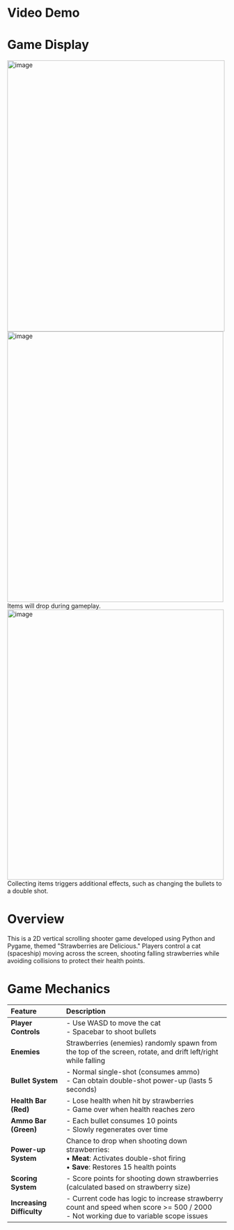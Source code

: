 # Video Demo

# Game Display

<img width="499" height="621" alt="image" src="https://github.com/user-attachments/assets/2e8369cb-eda3-440a-8026-18ef9af9d29f" />


<img width="496" height="620" alt="image" src="https://github.com/user-attachments/assets/a5ae4d8d-bea1-46f7-9421-d4724e2d5843" />
Items will drop during gameplay.


<img width="497" height="619" alt="image" src="https://github.com/user-attachments/assets/7204a25b-d8da-4ac1-9cef-7d7119f8a903" />
Collecting items triggers additional effects, such as changing the bullets to a double shot.



# Overview
This is a 2D vertical scrolling shooter game developed using Python and Pygame, themed "Strawberries are Delicious." Players control a cat (spaceship) moving across the screen, shooting falling strawberries while avoiding collisions to protect their health points.

# Game Mechanics
| Feature | Description |
| :--- | :--- |
| **Player Controls** | - Use WASD to move the cat<br>- Spacebar to shoot bullets |
| **Enemies** | Strawberries (enemies) randomly spawn from the top of the screen, rotate, and drift left/right while falling |
| **Bullet System** | - Normal single-shot (consumes ammo)<br>- Can obtain double-shot power-up (lasts 5 seconds) |
| **Health Bar (Red)** | - Lose health when hit by strawberries<br>- Game over when health reaches zero |
| **Ammo Bar (Green)** | - Each bullet consumes 10 points<br>- Slowly regenerates over time |
| **Power-up System** | Chance to drop when shooting down strawberries:<br>• **Meat**: Activates double-shot firing<br>• **Save**: Restores 15 health points |
| **Scoring System** | - Score points for shooting down strawberries (calculated based on strawberry size) |
| **Increasing Difficulty** | - Current code has logic to increase strawberry count and speed when score >= 500 / 2000<br>- Not working due to variable scope issues |


